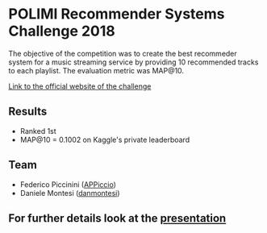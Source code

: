 # POLIMI Recommender Systems Challenge 2018
The objective of the competition was to create the best recommeder system for a music streaming service by providing 10 recommended tracks to each playlist. The evaluation metric was MAP@10.

[Link to the official website of the challenge](https://www.kaggle.com/c/recommender-system-2018-challenge-polimi)

## Results
* Ranked 1st
* MAP@10 = 0.1002 on Kaggle's private leaderboard

## Team
* Federico Piccinini ([APPiccio](https://github.com/APPiccio))
* Daniele Montesi ([danmontesi](https://github.com/danmontesi))

## For further details look at the [presentation](https://github.com/APPiccio/recsys-polimi-2018/presentation.pdf)
